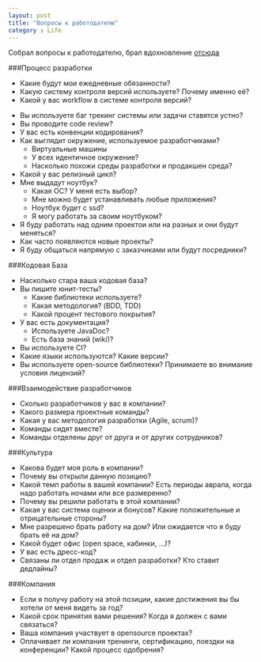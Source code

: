 ```yaml
---
layout: post
title: "Вопросы к работодателю"
category : Life
---
```


Собрал вопросы к работодателю, брал вдохновление [отсюда](https://github.com/ChiperSoft/InterviewThis/blob/master/InterviewThis.md)  

###Процесс разработки

* Какие будут мои ежедневные обязанности?
* Какую систему контроля версий используете? Почему именно её? 
* Какой у вас workflow в системе контроля версий?
- Вы используете баг трекинг системы или задачи ставятся устно? 
- Вы проводите code review?
- У вас есть конвенции кодирования?
- Как выглядит окружение, используемое разработчиками?
  - Виртуальные машины
  - У всех идентичное окружение?
  - Насколько похожи среды разработки и продакшен среда?
- Какой у вас релизный цикл?
- Мне выдадут ноутбук?
  - Какая ОС? У меня есть выбор?
  - Мне можно будет устанавливать любые приложения?
  - Ноутбук будет с ssd?
  - Я могу работать за своим ноутбуком?
- Я буду работать над одним проектои или на разных и они будут меняться?
- Как часто появляются новые проекты?
- Я буду общаться напрямую с заказчиками или будут посредники?

###Кодовая База

- Насколько стара ваша кодовая база?
- Вы пишите юнит-тесты?
  - Какие библиотеки используете?
  - Какая методология? (BDD, TDD)
  - Какой процент тестового покрытия?
- У вас есть документация?
  - Используете JavaDoc?
  - Есть база знаний (wiki)?
- Вы используете CI? 
- Какие языки используются? Какие версии?
- Вы используете open-source библиотеки? Принимаете во внимание условия лицензий?

###Взаимодействие разработчиков

- Сколько разработчиков у вас в компании?
- Какого размера проектные команды?
- Какая у вас методология разработки (Agile, scrum)?
- Команды сидят вместе?
- Команды отделены друг от друга и от других сотрудников?

###Культура

- Какова будет моя роль в компании?
- Почему вы открыли данную позицию? 
- Какой темп работы в вашей компании? Есть периоды аврала, когда надо работать ночами или все размеренно? 
- Почему вы решили работать в этой компании?
- Какая у вас система оценки и бонусов? Какие положительные и отрицательные стороны?
- Мне разрешено брать работу на дом? Или ожидается что я буду брать её на дом?
- Какой будет офис (open space, кабинки, ...)?
- У вас есть дресс-код?
- Связаны ли отдел продаж и отдел разработки? Кто ставит дедлайны? 

###Компания

- Если я получу работу на этой позиции, какие достижения вы бы хотели от меня видеть за год?	
- Какой срок принятия вами решения? Когда я должен с вами связаться?	
- Ваша компания участвует в opensource проектах?
- Оплачивает ли компания тренинги, сертификацию, поездки на конференции? Какой процесс одобрения?